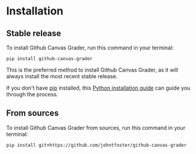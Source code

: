 # Installation

## Stable release

To install Github Canvas Grader, run this command in your terminal:

```
pip install github-canvas-grader
```

This is the preferred method to install Github Canvas Grader, as it will always install the most recent stable release.

If you don't have [pip](https://pip.pypa.io) installed, this [Python installation guide](http://docs.python-guide.org/en/latest/starting/installation/) can guide you through the process.

## From sources

To install Github Canvas Grader from sources, run this command in your terminal:

```
pip install git+https://github.com/johntfoster/github-canvas-grader
```
